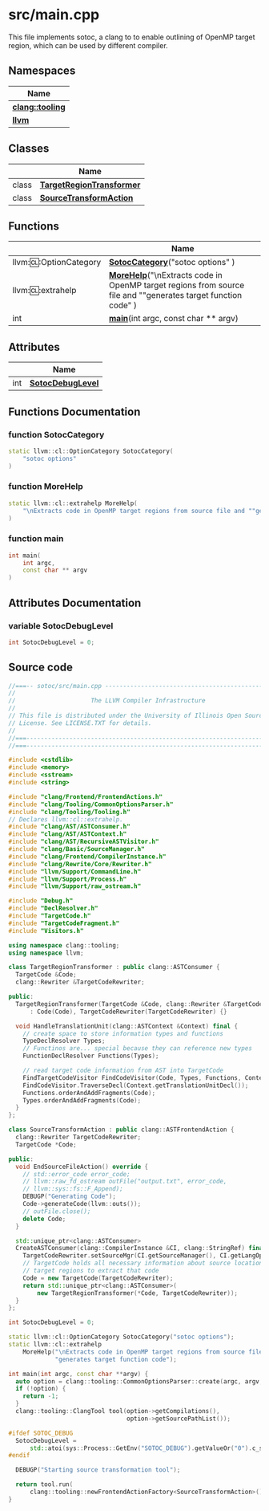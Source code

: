 # src/main.cpp

This file implements sotoc, a clang to to enable outlining of OpenMP target region, which can be used by different compiler. 

## Namespaces

| Name           |
| -------------- |
| **[clang::tooling](Namespaces/namespaceclang_1_1tooling.md)**  |
| **[llvm](Namespaces/namespacellvm.md)**  |

## Classes

|                | Name           |
| -------------- | -------------- |
| class | **[TargetRegionTransformer](Classes/classTargetRegionTransformer.md)**  |
| class | **[SourceTransformAction](Classes/classSourceTransformAction.md)**  |

## Functions

|                | Name           |
| -------------- | -------------- |
| llvm::cl::OptionCategory | **[SotocCategory](Files/main_8cpp.md#function-sotoccategory)**("sotoc options" ) |
| llvm::cl::extrahelp | **[MoreHelp](Files/main_8cpp.md#function-morehelp)**("\nExtracts code in OpenMP target regions from source file and ""generates target function code" ) |
| int | **[main](Files/main_8cpp.md#function-main)**(int argc, const char ** argv) |

## Attributes

|                | Name           |
| -------------- | -------------- |
| int | **[SotocDebugLevel](Files/main_8cpp.md#variable-sotocdebuglevel)**  |


## Functions Documentation

### function SotocCategory

```cpp
static llvm::cl::OptionCategory SotocCategory(
    "sotoc options" 
)
```


### function MoreHelp

```cpp
static llvm::cl::extrahelp MoreHelp(
    "\nExtracts code in OpenMP target regions from source file and ""generates target function code" 
)
```


### function main

```cpp
int main(
    int argc,
    const char ** argv
)
```



## Attributes Documentation

### variable SotocDebugLevel

```cpp
int SotocDebugLevel = 0;
```



## Source code
```cpp
//===-- sotoc/src/main.cpp ------------------------------------------------===//
//
//                     The LLVM Compiler Infrastructure
//
// This file is distributed under the University of Illinois Open Source
// License. See LICENSE.TXT for details.
//
//===----------------------------------------------------------------------===//
//===----------------------------------------------------------------------===//

#include <cstdlib>
#include <memory>
#include <sstream>
#include <string>

#include "clang/Frontend/FrontendActions.h"
#include "clang/Tooling/CommonOptionsParser.h"
#include "clang/Tooling/Tooling.h"
// Declares llvm::cl::extrahelp.
#include "clang/AST/ASTConsumer.h"
#include "clang/AST/ASTContext.h"
#include "clang/AST/RecursiveASTVisitor.h"
#include "clang/Basic/SourceManager.h"
#include "clang/Frontend/CompilerInstance.h"
#include "clang/Rewrite/Core/Rewriter.h"
#include "llvm/Support/CommandLine.h"
#include "llvm/Support/Process.h"
#include "llvm/Support/raw_ostream.h"

#include "Debug.h"
#include "DeclResolver.h"
#include "TargetCode.h"
#include "TargetCodeFragment.h"
#include "Visitors.h"

using namespace clang::tooling;
using namespace llvm;

class TargetRegionTransformer : public clang::ASTConsumer {
  TargetCode &Code;
  clang::Rewriter &TargetCodeRewriter;

public:
  TargetRegionTransformer(TargetCode &Code, clang::Rewriter &TargetCodeRewriter)
      : Code(Code), TargetCodeRewriter(TargetCodeRewriter) {}

  void HandleTranslationUnit(clang::ASTContext &Context) final {
    // create space to store information types and functions
    TypeDeclResolver Types;
    // Functinos are... special because they can reference new types
    FunctionDeclResolver Functions(Types);

    // read target code information from AST into TargetCode
    FindTargetCodeVisitor FindCodeVisitor(Code, Types, Functions, Context);
    FindCodeVisitor.TraverseDecl(Context.getTranslationUnitDecl());
    Functions.orderAndAddFragments(Code);
    Types.orderAndAddFragments(Code);
  }
};

class SourceTransformAction : public clang::ASTFrontendAction {
  clang::Rewriter TargetCodeRewriter;
  TargetCode *Code;

public:
  void EndSourceFileAction() override {
    // std::error_code error_code;
    // llvm::raw_fd_ostream outFile("output.txt", error_code,
    // llvm::sys::fs::F_Append);
    DEBUGP("Generating Code");
    Code->generateCode(llvm::outs());
    // outFile.close();
    delete Code;
  }

  std::unique_ptr<clang::ASTConsumer>
  CreateASTConsumer(clang::CompilerInstance &CI, clang::StringRef) final {
    TargetCodeRewriter.setSourceMgr(CI.getSourceManager(), CI.getLangOpts());
    // TargetCode holds all necessary information about source locations of
    // target regions to extract that code
    Code = new TargetCode(TargetCodeRewriter);
    return std::unique_ptr<clang::ASTConsumer>(
        new TargetRegionTransformer(*Code, TargetCodeRewriter));
  }
};

int SotocDebugLevel = 0;

static llvm::cl::OptionCategory SotocCategory("sotoc options");
static llvm::cl::extrahelp
    MoreHelp("\nExtracts code in OpenMP target regions from source file and "
             "generates target function code");

int main(int argc, const char **argv) {
  auto option = clang::tooling::CommonOptionsParser::create(argc, argv, SotocCategory);
  if (!option) {
    return -1;
  }
  clang::tooling::ClangTool tool(option->getCompilations(),
                                 option->getSourcePathList());

#ifdef SOTOC_DEBUG
  SotocDebugLevel =
      std::atoi(sys::Process::GetEnv("SOTOC_DEBUG").getValueOr("0").c_str());
#endif

  DEBUGP("Starting source transformation tool");

  return tool.run(
      clang::tooling::newFrontendActionFactory<SourceTransformAction>().get());
}
```



